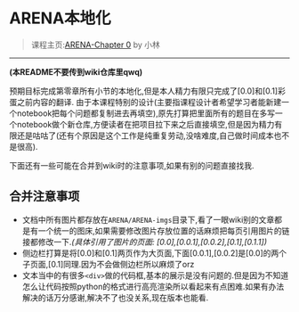 # ARENA本地化
> 课程主页:[ARENA-Chapter 0](https://arena3-chapter0-fundamentals.streamlit.app/)
> by 小林
---
**(本README不要传到wiki仓库里qwq)**

预期目标完成第零章所有小节的本地化,但是本人精力有限只完成了[0.0]和[0.1]彩蛋之前内容的翻译.
由于本课程特别的设计(主要指课程设计者希望学习者能新建一个notebook把每个问题都复制进去再填空),原先打算把里面所有的题目在多写一个notebook做个新仓库,方便读者在把项目拉下来之后直接填空,但是因为精力有限还是咕咕了(还有个原因是这个工作是纯重复劳动,没啥难度,自己做时间成本也不是很高).

下面还有一些可能在合并到wiki时的注意事项,如果有别的问题直接找我.
## 合并注意事项
- 文档中所有图片都存放在`ARENA/ARENA-imgs`目录下,看了一眼wiki别的文章都是有一个统一的图床,如果需要修改图片存放位置的话麻烦把每页引用图片的链接都修改一下._(具体引用了图片的页面: [0.0],[0.0.1],[0.0.2],[0.1],[0.1.1])_
- 侧边栏打算是将[0.0]和[0.1]两页作为大页面,下面[0.0.1],[0.0.2]是[0.0]的两个子页面,[0.1]同理.因为不会做侧边栏所以麻烦了orz
- 文本当中的有很多`<div>`做的代码框,基本的展示是没有问题的.但是因为不知道怎么让代码按照python的格式进行高亮渲染所以看起来有点困难.如果有办法解决的话万分感谢,解决不了也没关系,现在版本也能看.